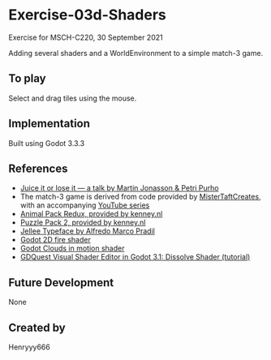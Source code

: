 # Exercise-03d-Shaders

Exercise for MSCH-C220, 30 September 2021

Adding several shaders and a WorldEnvironment to a simple match-3 game.

## To play

Select and drag tiles using the mouse.

## Implementation

Built using Godot 3.3.3

## References

- [Juice it or lose it — a talk by Martin Jonasson & Petri Purho](https://www.youtube.com/watch?v=Fy0aCDmgnxg)
- The match-3 game is derived from code provided by [MisterTaftCreates](https://github.com/mistertaftcreates/Godot_match_3), with an accompanying [YouTube series](https://www.youtube.com/playlist?list=PL4vbr3u7UKWqwQlvwvgNcgDL1p_3hcNn2)
- [Animal Pack Redux, provided by kenney.nl](https://kenney.nl/assets/animal-pack-redux)
- [Puzzle Pack 2, provided by kenney.nl](https://kenney.nl/assets/puzzle-pack-2)
- [Jellee Typeface by Alfredo Marco Pradil](https://fontlibrary.org/en/font/jellee-typeface)
- [Godot 2D fire shader](https://godotshaders.com/shader/2d-fire/)
- [Godot Clouds in motion shader](https://godotshaders.com/shader/clouds-in-motion/)
- [GDQuest Visual Shader Editor in Godot 3.1: Dissolve Shader (tutorial)](https://www.youtube.com/watch?v=sf_Dc4ew3eM)

## Future Development

None

## Created by

Henryyy666

